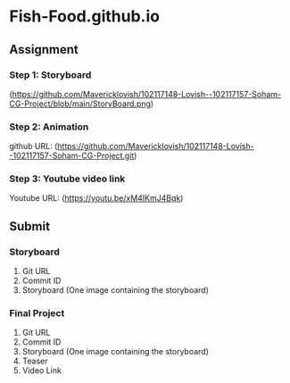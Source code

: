 # Fish-Food.github.io

## Assignment ##

### Step 1: Storyboard ###

(https://github.com/Mavericklovish/102117148-Lovish--102117157-Soham-CG-Project/blob/main/StoryBoard.png)

### Step 2: Animation ###

github URL: (https://github.com/Mavericklovish/102117148-Lovish--102117157-Soham-CG-Project.git)

### Step 3: Youtube video link ###

Youtube URL: (https://youtu.be/xM4IKmJ4Bqk)

## Submit ##

### Storyboard ###

1. Git URL
2. Commit ID
3. Storyboard (One image containing the storyboard)

### Final Project ###

1. Git URL
2. Commit ID
3. Storyboard (One image containing the storyboard)
3. Teaser
4. Video Link
